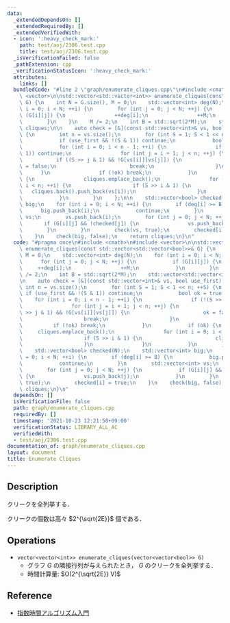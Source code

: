 ```yaml
---
data:
  _extendedDependsOn: []
  _extendedRequiredBy: []
  _extendedVerifiedWith:
  - icon: ':heavy_check_mark:'
    path: test/aoj/2306.test.cpp
    title: test/aoj/2306.test.cpp
  _isVerificationFailed: false
  _pathExtension: cpp
  _verificationStatusIcon: ':heavy_check_mark:'
  attributes:
    links: []
  bundledCode: "#line 2 \"graph/enumerate_cliques.cpp\"\n#include <cmath>\n#include\
    \ <vector>\n\nstd::vector<std::vector<int>> enumerate_cliques(const std::vector<std::vector<bool>>&\
    \ G) {\n    int N = G.size(), M = 0;\n    std::vector<int> deg(N);\n    for (int\
    \ i = 0; i < N; ++i) {\n        for (int j = 0; j < N; ++j) {\n            if\
    \ (G[i][j]) {\n                ++deg[i];\n                ++M;\n            }\n\
    \        }\n    }\n    M /= 2;\n    int B = std::sqrt(2*M);\n    std::vector<std::vector<int>>\
    \ cliques;\n\n    auto check = [&](const std::vector<int>& vs, bool use_first)\
    \ {\n        int n = vs.size();\n        for (int S = 1; S < 1 << n; ++S) {\n\
    \            if (use_first && !(S & 1)) continue;\n            bool ok = true;\n\
    \            for (int i = 0; i < n - 1; ++i) {\n                if (!(S >> i &\
    \ 1)) continue;\n                for (int j = i + 1; j < n; ++j) {\n         \
    \           if ((S >> j & 1) && !G[vs[i]][vs[j]]) {\n                        ok\
    \ = false;\n                        break;\n                    }\n          \
    \      }\n                if (!ok) break;\n            }\n            if (ok)\
    \ {\n                cliques.emplace_back();\n                for (int i = 0;\
    \ i < n; ++i) {\n                    if (S >> i & 1) {\n                     \
    \   cliques.back().push_back(vs[i]);\n                    }\n                }\n\
    \            }\n        }\n    };\n\n    std::vector<bool> checked(N);\n    std::vector<int>\
    \ big;\n    for (int i = 0; i < N; ++i) {\n        if (deg[i] >= B) {\n      \
    \      big.push_back(i);\n            continue;\n        }\n        std::vector<int>\
    \ vs;\n        vs.push_back(i);\n        for (int j = 0; j < N; ++j) {\n     \
    \       if (G[i][j] && !checked[j]) {\n                vs.push_back(j);\n    \
    \        }\n        }\n        check(vs, true);\n        checked[i] = true;\n\
    \    }\n    check(big, false);\n    return cliques;\n}\n"
  code: "#pragma once\n#include <cmath>\n#include <vector>\n\nstd::vector<std::vector<int>>\
    \ enumerate_cliques(const std::vector<std::vector<bool>>& G) {\n    int N = G.size(),\
    \ M = 0;\n    std::vector<int> deg(N);\n    for (int i = 0; i < N; ++i) {\n  \
    \      for (int j = 0; j < N; ++j) {\n            if (G[i][j]) {\n           \
    \     ++deg[i];\n                ++M;\n            }\n        }\n    }\n    M\
    \ /= 2;\n    int B = std::sqrt(2*M);\n    std::vector<std::vector<int>> cliques;\n\
    \n    auto check = [&](const std::vector<int>& vs, bool use_first) {\n       \
    \ int n = vs.size();\n        for (int S = 1; S < 1 << n; ++S) {\n           \
    \ if (use_first && !(S & 1)) continue;\n            bool ok = true;\n        \
    \    for (int i = 0; i < n - 1; ++i) {\n                if (!(S >> i & 1)) continue;\n\
    \                for (int j = i + 1; j < n; ++j) {\n                    if ((S\
    \ >> j & 1) && !G[vs[i]][vs[j]]) {\n                        ok = false;\n    \
    \                    break;\n                    }\n                }\n      \
    \          if (!ok) break;\n            }\n            if (ok) {\n           \
    \     cliques.emplace_back();\n                for (int i = 0; i < n; ++i) {\n\
    \                    if (S >> i & 1) {\n                        cliques.back().push_back(vs[i]);\n\
    \                    }\n                }\n            }\n        }\n    };\n\n\
    \    std::vector<bool> checked(N);\n    std::vector<int> big;\n    for (int i\
    \ = 0; i < N; ++i) {\n        if (deg[i] >= B) {\n            big.push_back(i);\n\
    \            continue;\n        }\n        std::vector<int> vs;\n        vs.push_back(i);\n\
    \        for (int j = 0; j < N; ++j) {\n            if (G[i][j] && !checked[j])\
    \ {\n                vs.push_back(j);\n            }\n        }\n        check(vs,\
    \ true);\n        checked[i] = true;\n    }\n    check(big, false);\n    return\
    \ cliques;\n}\n"
  dependsOn: []
  isVerificationFile: false
  path: graph/enumerate_cliques.cpp
  requiredBy: []
  timestamp: '2021-10-23 12:21:50+09:00'
  verificationStatus: LIBRARY_ALL_AC
  verifiedWith:
  - test/aoj/2306.test.cpp
documentation_of: graph/enumerate_cliques.cpp
layout: document
title: Enumerate Cliques
---
```


## Description

クリークを全列挙する．

クリークの個数は高々 $2^{\sqrt{2E}}$ 個である．

## Operations

- `vector<vector<int>> enumerate_cliques(vector<vector<bool>> G)`
    - グラフ $G$ の隣接行列が与えられたとき， $G$ のクリークを全列挙する．
    - 時間計算量: $O(2^{\sqrt{2E}} V)$


## Reference

- [指数時間アルゴリズム入門](https://www.slideshare.net/wata_orz/ss-12131479)